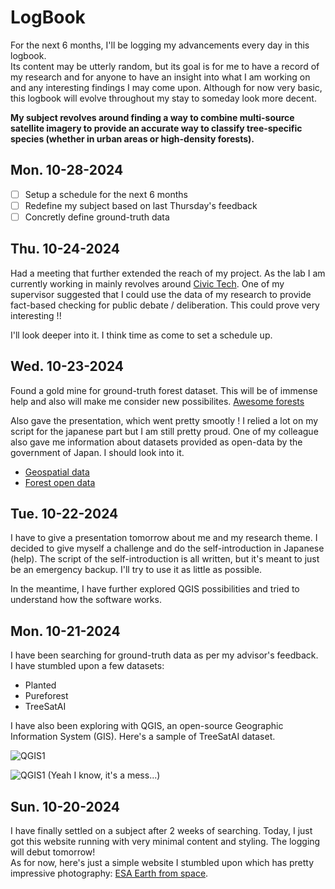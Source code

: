 # LogBook

For the next 6 months, I'll be logging my advancements every day in this logbook.  
Its content may be utterly random, but its goal is for me to have a record of my research and for anyone to have an insight into what I am working on and any interesting findings I may come upon. Although for now very basic, this logbook will evolve throughout my stay to someday look more decent.

**My subject revolves around finding a way to combine multi-source satellite imagery to provide an accurate way to classify tree-specific species (whether in urban areas or high-density forests).**

## Mon. 10-28-2024

- &#9744; Setup a schedule for the next 6 months
- &#9744; Redefine my subject based on last Thursday's feedback
- &#9744; Concretly define ground-truth data

## Thu. 10-24-2024

Had a meeting that further extended the reach of my project. As the lab I am currently working in mainly revolves around [Civic Tech](https://en.wikipedia.org/wiki/Civic_technology). One of my supervisor suggested that I could use the data of my research to provide fact-based checking for public debate / deliberation. This could prove very interesting !!

I'll look deeper into it. I think time as come to set a schedule up.

## Wed. 10-23-2024

Found a gold mine for ground-truth forest dataset. This will be of immense help and also will make me consider new possibilites.
[Awesome forests](https://github.com/blutjens/awesome-forests?tab=readme-ov-file)

Also gave the presentation, which went pretty smootly ! I relied a lot on my script for the japanese part but I am still pretty proud. One of my colleague also gave me information about datasets provided as open-data by the government of Japan. I should look into it.
- [Geospatial data](https://www.geospatial.jp/ckan/organization/rinya)
- [Forest open data](https://nlftp.mlit.go.jp/ksj/gml/datalist/KsjTmplt-A45.html)


## Tue. 10-22-2024

I have to give a presentation tomorrow about me and my research theme. I decided to give myself a challenge and do the self-introduction in Japanese (help). The script of the self-introduction is all written, but it's meant to just be an emergency backup. I'll try to use it as little as possible.

In the meantime, I have further explored QGIS possibilities and tried to understand how the software works.

## Mon. 10-21-2024

I have been searching for ground-truth data as per my advisor's feedback.  
I have stumbled upon a few datasets:

- Planted
- Pureforest
- TreeSatAI

I have also been exploring with QGIS, an open-source Geographic Information System (GIS).
Here's a sample of TreeSatAI dataset.

![QGIS1](/images/1021-QGIS1.webp)

![QGIS1](/images/1021-QGIS2.webp)
(Yeah I know, it's a mess...)

## Sun. 10-20-2024

I have finally settled on a subject after 2 weeks of searching. Today, I just got this website running with very minimal content and styling. The logging will debut tomorrow!  
As for now, here's just a simple website I stumbled upon which has pretty impressive photography: [ESA Earth from space](<https://www.esa.int/ESA_Multimedia/Sets/Earth_from_Space_image_collection/(result_type)/images>).
